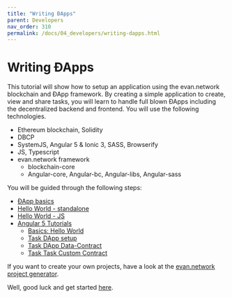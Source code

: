 ```yaml
---
title: "Writing ÐApps"
parent: Developers
nav_order: 310
permalink: /docs/04_developers/writing-dapps.html
---
```


# Writing ÐApps
This tutorial will show how to setup an application using the evan.network blockchain and ÐApp framework.
By creating a simple application to create, view and share tasks, you will learn to handle full blown
ÐApps including the decentralized backend and frontend. You will use the following technologies.
  - Ethereum blockchain, Solidity
  - DBCP
  - SystemJS, Angular 5 & Ionic 3, SASS, Browserify
  - JS, Typescript
  - evan.network framework
    - blockchain-core
    - Angular-core, Angular-bc, Angular-libs, Angular-sass

You will be guided through the following steps:
- [ÐApp basics](/docs/04_developers/basics.html)
- [Hello World - standalone](/dapps/standalone/standalone)
- [Hello World - JS](/dapps/js/hello-world)
- [Angular 5 Tutorials](/dapps/angular/choose)
  - [Basics: Hello World](/dapps/angular/hello-world)
  - [Task DApp setup](/dapps/angular/task)
  - [Task DApp Data-Contract](/dapps/angular/task-data-contract)
  - [Task Task Custom Contract](/dapps/angular/task-custom-contract)

If you want to create your own projects, have a look at the [evan.network project generator](/dev/generator-evan).

Well, good luck and get started [here](/docs/04_developers/basics.html).
